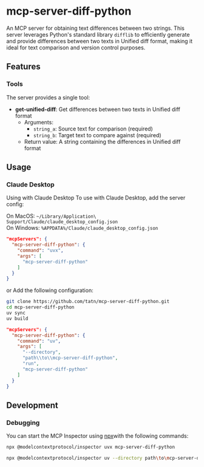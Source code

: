 # mcp-server-diff-python

An MCP server for obtaining text differences between two strings.
This server leverages Python's standard library `difflib` to efficiently generate and provide differences between two texts in Unified diff format, making it ideal for text comparison and version control purposes.

## Features

### Tools

The server provides a single tool:

- **get-unified-diff**: Get differences between two texts in Unified diff format
  - Arguments:
    - `string_a`: Source text for comparison (required)
    - `string_b`: Target text to compare against (required)
  - Return value: A string containing the differences in Unified diff format

## Usage

### Claude Desktop

Using with Claude Desktop
To use with Claude Desktop, add the server config:

On MacOS:  `~/Library/Application\ Support/Claude/claude_desktop_config.json`  
On Windows: `%APPDATA%/Claude/claude_desktop_config.json`

```json
"mcpServers": {
  "mcp-server-diff-python": {
    "command": "uvx",
    "args": [
      "mcp-server-diff-python"
    ]
  }
}
```

or Add the following configuration:

```bash
git clone https://github.com/tatn/mcp-server-diff-python.git
cd mcp-server-diff-python
uv sync
uv build
```

```json
"mcpServers": {
  "mcp-server-diff-python": {
    "command": "uv",
    "args": [
      "--directory",
      "path\\to\\mcp-server-diff-python",
      "run",
      "mcp-server-diff-python"
    ]
  }
}
```

## Development
### Debugging

You can start the MCP Inspector using [npx](https://docs.npmjs.com/cli/v11/commands/npx)with the following commands:

```bash
npx @modelcontextprotocol/inspector uvx mcp-server-diff-python
```

```bash
npx @modelcontextprotocol/inspector uv --directory path\to\mcp-server-diff-python run mcp-server-diff-python
```

